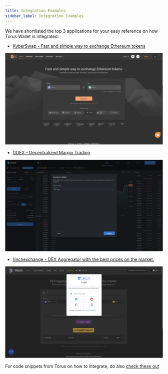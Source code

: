 ```yaml
---
title: Integration Examples
sidebar_label: Integration Examples
---
```


We have shortlisted the top 3 applications for your easy reference on how Torus
Wallet is integrated:

- [KyberSwap - Fast and simple way to exchange Ethereum tokens](https://kyberswap.com/swap/eth-knc)

![](../../static/assets/kyber-swap.png)

- [DDEX - Decentralized Margin Trading](https://ddex.io/margin/ETH-USDT)

![](../../static/assets/ddex.png)

- [1inchexchange - DEX Aggregator with the best prices on the market.](https://1inch.exchange/#/)

![](../../static/assets/1inch.png)

For code snippets from Torus on how to integrate, do also
[check these out](https://github.com/torusresearch/torus-embed/tree/master/examples)

